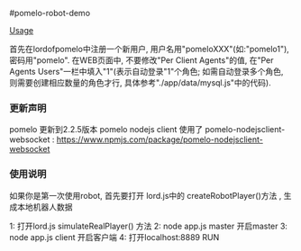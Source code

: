#pomelo-robot-demo

[Usage](https://github.com/NetEase/pomelo/wiki/PomeloRobot-%E4%BD%BF%E7%94%A8%E6%96%87%E6%A1%A3)

首先在lordofpomelo中注册一个新用户, 用户名用"pomeloXXX"(如:"pomelo1"), 密码用"pomelo".
在WEB页面中, 不要修改"Per Client Agents"的值, 在"Per Agents Users"一栏中填入"1"(表示自动登录"1"个角色; 如需自动登录多个角色, 则需要创建相应数量的角色才行, 具体参考"./app/data/mysql.js"中的代码).



### 更新声明

pomelo 更新到2.2.5版本
pomelo nodejs client 使用了 pomelo-nodejsclient-websocket : https://www.npmjs.com/package/pomelo-nodejsclient-websocket

### 使用说明
如果你是第一次使用robot, 首先要打开 lord.js中的 createRobotPlayer()方法 , 生成本地机器人数据

1: 打开lord.js simulateRealPlayer() 方法
2: node app.js master 开启master
3: node app.js client 开启客户端
4: 打开localhost:8889 RUN 
